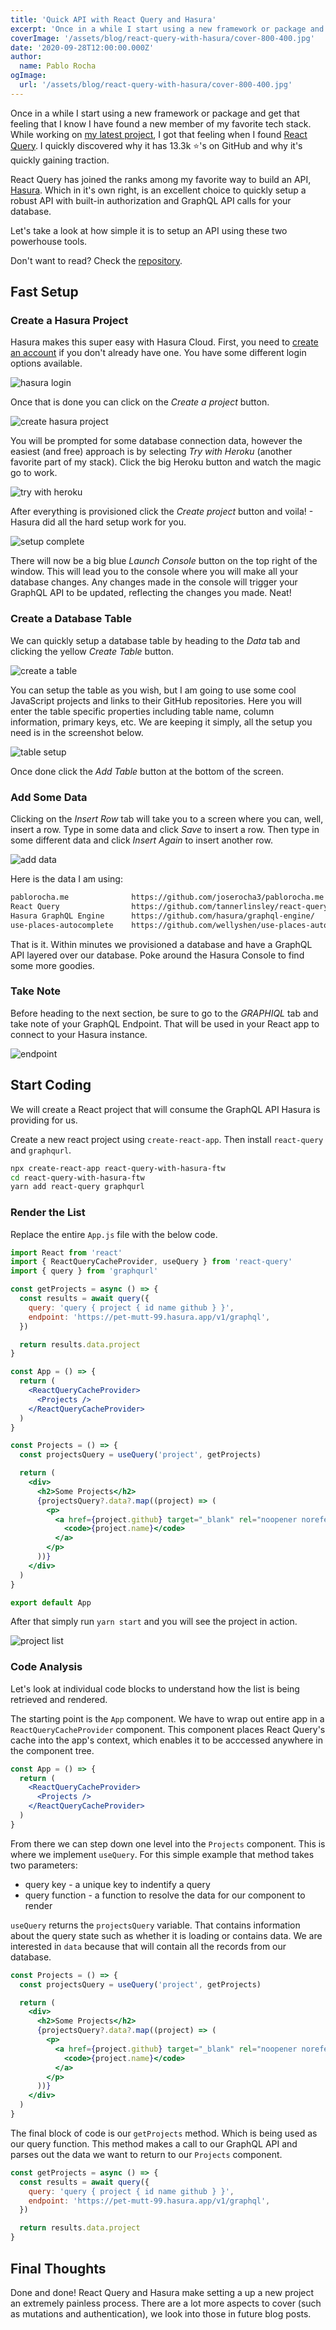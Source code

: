 ```yaml
---
title: 'Quick API with React Query and Hasura'
excerpt: 'Once in a while I start using a new framework or package and get that feeling that I know I have found a new member of my favorite tech stack.'
coverImage: '/assets/blog/react-query-with-hasura/cover-800-400.jpg'
date: '2020-09-28T12:00:00.000Z'
author:
  name: Pablo Rocha
ogImage:
  url: '/assets/blog/react-query-with-hasura/cover-800-400.jpg'
---
```

Once in a while I start using a new framework or package and get that feeling that I know I have found a new member of my favorite tech stack. While working on [my latest project](https://criclick.com), I got that feeling when I found [React Query](https://react-query.tanstack.com). I quickly discovered why it has 13.3k ⭐'s on GitHub and why it's quickly gaining traction.

React Query has joined the ranks among my favorite way to build an API, [Hasura](https://hasura.io). Which in it's own right, is an excellent choice to quickly setup a robust API with built-in authorization and GraphQL API calls for your database.

Let's take a look at how simple it is to setup an API using these two powerhouse tools.

Don't want to read? Check the [repository](https://github.com/joserocha3/react-query-with-hasura).

## Fast Setup

### Create a Hasura Project

Hasura makes this super easy with Hasura Cloud. First, you need to [create an account](https://cloud.hasura.io/login) if you don't already have one. You have some different login options available.

![hasura login](/assets/blog/react-query-with-hasura/1-hasura-login.png)

Once that is done you can click on the _Create a project_ button.

![create hasura project](/assets/blog/react-query-with-hasura/2-create-hasura-project.png)

You will be prompted for some database connection data, however the easiest (and free) approach is by selecting _Try with Heroku_ (another favorite part of my stack). Click the big Heroku button and watch the magic go to work.

![try with heroku](/assets/blog/react-query-with-hasura/3-try-with-heroku.png)

After everything is provisioned click the _Create project_ button and voila! - Hasura did all the hard setup work for you.

![setup complete](/assets/blog/react-query-with-hasura/4-setup-complete.png)

There will now be a big blue _Launch Console_ button on the top right of the window. This will lead you to the console where you will make all your database changes. Any changes made in the console will trigger your GraphQL API to be updated, reflecting the changes you made. Neat!

### Create a Database Table

We can quickly setup a database table by heading to the _Data_ tab and clicking the yellow _Create Table_ button.

![create a table](/assets/blog/react-query-with-hasura/5-create-table.png)

You can setup the table as you wish, but I am going to use some cool JavaScript projects and links to their GitHub repositories. Here you will enter the table specific properties including table name, column information, primary keys, etc. We are keeping it simply, all the setup you need is in the screenshot below.

![table setup](/assets/blog/react-query-with-hasura/6-table-setup.png)

Once done click the _Add Table_ button at the bottom of the screen.

### Add Some Data

Clicking on the _Insert Row_ tab will take you to a screen where you can, well, insert a row. Type in some data and click _Save_ to insert a row. Then type in some different data and click _Insert Again_ to insert another row.

![add data](/assets/blog/react-query-with-hasura/7-add-data.png)

Here is the data I am using:

```bash
pablorocha.me              https://github.com/joserocha3/pablorocha.me
React Query                https://github.com/tannerlinsley/react-query
Hasura GraphQL Engine      https://github.com/hasura/graphql-engine/
use-places-autocomplete    https://github.com/wellyshen/use-places-autocomplete
```

That is it. Within minutes we provisioned a database and have a GraphQL API layered over our database. Poke around the Hasura Console to find some more goodies.

### Take Note

Before heading to the next section, be sure to go to the _GRAPHIQL_ tab and take note of your GraphQL Endpoint. That will be used in your React app to connect to your Hasura instance.

![endpoint](/assets/blog/react-query-with-hasura/8-endpoint.png)

## Start Coding

We will create a React project that will consume the GraphQL API Hasura is providing for us.

Create a new react project using `create-react-app`. Then install `react-query` and `graphqurl`.

```bash
npx create-react-app react-query-with-hasura-ftw
cd react-query-with-hasura-ftw
yarn add react-query graphqurl
```

### Render the List

Replace the entire `App.js` file with the below code.

```jsx
import React from 'react'
import { ReactQueryCacheProvider, useQuery } from 'react-query'
import { query } from 'graphqurl'

const getProjects = async () => {
  const results = await query({
    query: 'query { project { id name github } }',
    endpoint: 'https://pet-mutt-99.hasura.app/v1/graphql',
  })

  return results.data.project
}

const App = () => {
  return (
    <ReactQueryCacheProvider>
      <Projects />
    </ReactQueryCacheProvider>
  )
}

const Projects = () => {
  const projectsQuery = useQuery('project', getProjects)

  return (
    <div>
      <h2>Some Projects</h2>
      {projectsQuery?.data?.map((project) => (
        <p>
          <a href={project.github} target="_blank" rel="noopener noreferrer">
            <code>{project.name}</code>
          </a>
        </p>
      ))}
    </div>
  )
}

export default App
```

After that simply run `yarn start` and you will see the project in action.

![project list](/assets/blog/react-query-with-hasura/9-project-list.png)

### Code Analysis

Let's look at individual code blocks to understand how the list is being retrieved and rendered.

The starting point is the `App` component. We have to wrap out entire app in a `ReactQueryCacheProvider` component. This component places React Query's cache into the app's context, which enables it to be acccessed anywhere in the component tree.

```jsx
const App = () => {
  return (
    <ReactQueryCacheProvider>
      <Projects />
    </ReactQueryCacheProvider>
  )
}
```

From there we can step down one level into the `Projects` component. This is where we implement `useQuery`. For this simple example that method takes two parameters: 

- query key - a unique key to indentify a query
- query function - a function to resolve the data for our component to render

`useQuery` returns the `projectsQuery` variable. That contains information about the query state such as whether it is loading or contains data. We are interested in `data` because that will contain all the records from our database.

```jsx
const Projects = () => {
  const projectsQuery = useQuery('project', getProjects)

  return (
    <div>
      <h2>Some Projects</h2>
      {projectsQuery?.data?.map((project) => (
        <p>
          <a href={project.github} target="_blank" rel="noopener noreferrer">
            <code>{project.name}</code>
          </a>
        </p>
      ))}
    </div>
  )
}
```

The final block of code is our `getProjects` method. Which is being used as our query function. This method makes a call to our GraphQL API and parses out the data we want to return to our `Projects` component.

```jsx
const getProjects = async () => {
  const results = await query({
    query: 'query { project { id name github } }',
    endpoint: 'https://pet-mutt-99.hasura.app/v1/graphql',
  })

  return results.data.project
}
```

## Final Thoughts

Done and done! React Query and Hasura make setting a up a new project an extremely painless process. There are a lot more aspects to cover (such as mutations and authentication), we look into those in future blog posts.
